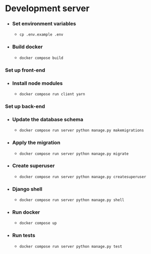 # Development server

- ### Set environment variables

  - `cp .env.example .env`

- ### Build docker

  - `docker compose build`

### Set up front-end

- ### Install node modules
  - `docker compose run client yarn`

### Set up back-end

- ### Update the database schema

  - `docker compose run server python manage.py makemigrations`

- ### Apply the migration

  - `docker compose run server python manage.py migrate`

- ### Create superuser

  - `docker compose run server python manage.py createsuperuser`

- ### Django shell

  - `docker compose run server python manage.py shell`

- ### Run docker

  - `docker compose up`

- ### Run tests

  - `docker compose run server python manage.py test`
